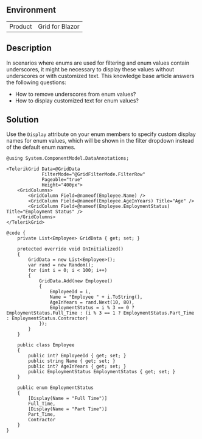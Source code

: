 
## Environment

<table>
<tbody>
<tr>
<td>Product</td>
<td>Grid for Blazor</td>
</tr>
</tbody>
</table>

## Description

In scenarios where enums are used for filtering and enum values contain underscores, it might be necessary to display these values without underscores or with customized text. This knowledge base article answers the following questions:

- How to remove underscores from enum values?
- How to display customized text for enum values?

## Solution

Use the `Display` attribute on your enum members to specify custom display names for enum values, which will be shown in the filter dropdown instead of the default enum names.

`````RAZOR
@using System.ComponentModel.DataAnnotations;

<TelerikGrid Data=@GridData
             FilterMode="@GridFilterMode.FilterRow"
             Pageable="true"
             Height="400px">
    <GridColumns>
        <GridColumn Field=@nameof(Employee.Name) />
        <GridColumn Field=@nameof(Employee.AgeInYears) Title="Age" />
        <GridColumn Field=@nameof(Employee.EmploymentStatus) Title="Employment Status" />
    </GridColumns>
</TelerikGrid>

@code {
    private List<Employee> GridData { get; set; }

    protected override void OnInitialized()
    {
        GridData = new List<Employee>();
        var rand = new Random();
        for (int i = 0; i < 100; i++)
        {
            GridData.Add(new Employee()
            {
                EmployeeId = i,
                Name = "Employee " + i.ToString(),
                AgeInYears = rand.Next(10, 80),
                EmploymentStatus = i % 3 == 0 ? EmploymentStatus.Full_Time : (i % 3 == 1 ? EmploymentStatus.Part_Time : EmploymentStatus.Contractor)
            });
        }
    }

    public class Employee
    {
        public int? EmployeeId { get; set; }
        public string Name { get; set; }
        public int? AgeInYears { get; set; }
        public EmploymentStatus EmploymentStatus { get; set; }
    }

    public enum EmploymentStatus
    {
        [Display(Name = "Full Time")]
        Full_Time,
        [Display(Name = "Part Time")]
        Part_Time,
        Contractor
    }
}
`````

